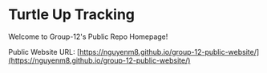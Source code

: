 # Turtle Up Tracking

Welcome to Group-12's Public Repo Homepage!

Public Website URL: [https://nguyenm8.github.io/group-12-public-website/](https://nguyenm8.github.io/group-12-public-website/)

